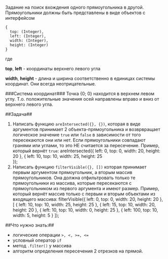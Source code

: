 Задание на поиск вхождения одного прямоугольника в другой.
Прямоугольники должны быть представлены в виде объектов с интерфейсом

    {
      top: (Integer),
      left: (Integer),
      width: (Integer),
      height: (Integer)
    }
где

**top**, **left** - координаты верхнего левого угла

**width**, **height** - длина и ширина соответственно в единицах системы координат. Они всегда неотрицательные.

###Система координат###
Точка {0; 0} находится в верхнем левом углу. Т.о. положительные значения осей направлены вправо и вниз от верхнего левого угла.

##Задача##
1. Написать функцию `areInterseсted({}, {})`, которая в виде аргументов принимает 2 объекта-прямоугольника и возврвращает логическое значение `true` или `false` в зависимости от того пересекаются они или нет. Если прямоугольники совпадают гранями или углами, то это НЕ считается за пересечение. Пример, который вернёт `true`:
        areInterseсted({
          left: 0,
          top: 0,
          width: 20,
          height: 20
        }, {
          left: 10,
          top: 10,
          width: 25,
          height: 25        
        });
2. Написать функцию `filterVisible({}, [])` которая принимает первым аргументом прямоугольник, а вторым массив прямоугольников. Она должна отфильтровать только те прямоугольники из массива, которые пересекаются с прямоугольником из первого аргумента и имеют размер. Пример, который вернёт массив только с первым и вторым объектами из входящего массива:
        filterVisible({
          left: 0, top: 0,
          width: 20, height: 20
        }, [
          {
            left: 10, top: 10,
            width: 25,  height: 25
          }, 
          {
            left: 15, top: 10,
            width: 20,  height: 20
          }, 
          {
            left: 10, top: 10,
            width: 0,  height: 25
          }, 
          {
            left: 100, top: 10,
            width: 5,  height: 5
          }
        ]);

##Что нужно знать:##

- логические операции ``>, <, >=, <=``
- условный оператор ``if``
- метод ``.filter()`` у массива
- алгоритм определения пересечения 2 отрезков на прямой.